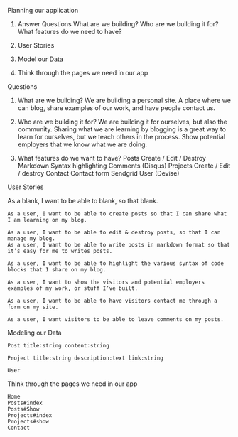 Planning our application

1. Answer Questions
	What are we building?
	Who are we building it for?
	What features do we need to have?
	
2. User Stories
3. Model our Data
4. Think through the pages we need in our app

Questions

1. What are we building? We are building a personal site. A place where we can blog, share examples of our work, and have people contact us.

2. Who are we building it for? We are building it for ourselves, but also the community. Sharing what we are learning by blogging is a great way to learn for ourselves, but we teach others in the process. Show potential employers that we know what we are doing.

3. What features do we want to have?
	Posts
		Create / Edit / Destroy
		Markdown
		Syntax highlighting
		Comments (Disqus)
	Projects
		Create / Edit / destroy
	Contact
		Contact form
		Sendgrid
	User (Devise)

User Stories

As a blank, I want to be able to blank, so that blank.

	As a user, I want to be able to create posts so that I can share what I am learning on my blog.

	As a user, I want to be able to edit & destroy posts, so that I can manage my blog.
	As a user, I want to be able to write posts in markdown format so that it’s easy for me to writes posts.

	As a user, I want to be able to highlight the various syntax of code blocks that I share on my blog.

	As a user, I want to show the visitors and potential employers examples of my work, or stuff I’ve built.

	As a user, I want to be able to have visitors contact me through a form on my site.

	As a user, I want visitors to be able to leave comments on my posts.

Modeling our Data

	Post title:string content:string

	Project title:string description:text link:string

	User

Think through the pages we need in our app

	Home
	Posts#index
	Posts#Show
	Projects#index
	Projects#show
	Contact
